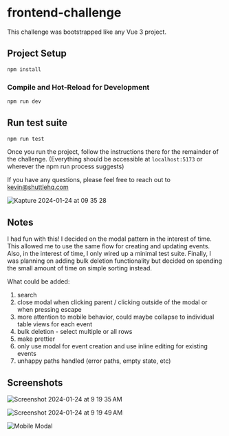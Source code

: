 # frontend-challenge

This challenge was bootstrapped like any Vue 3 project.

## Project Setup

```sh
npm install
```

### Compile and Hot-Reload for Development

```sh
npm run dev
```

## Run test suite
```sh
npm run test
```

Once you run the project, follow the instructions there for the remainder of the challenge.
(Everything should be accessible at `localhost:5173` or wherever the npm run process suggests)

If you have any questions, please feel free to reach out to kevin@shuttlehq.com

![Kapture 2024-01-24 at 09 35 28](https://github.com/akobrinsky/shuttle/assets/22509914/34733303-4ffe-434d-924d-7e481239b823)

## Notes
I had fun with this! I decided on the modal pattern in the interest of time. This allowed me to use the same flow for creating and updating events. Also, in the interest of time, I only wired up a minimal test suite. Finally, I was planning on adding bulk deletion functionality but decided on spending the small amount of time on simple sorting instead.  

What could be added:
1. search
2. close modal when clicking parent / clicking outside of the modal or when pressing escape
3. more attention to mobile behavior, could maybe collapse to individual table views for each event
4. bulk deletion - select multiple or all rows
5. make prettier
6. only use modal for event creation and use inline editing for existing events
7. unhappy paths handled (error paths, empty state, etc)

## Screenshots
![Screenshot 2024-01-24 at 9 19 35 AM](https://github.com/akobrinsky/shuttle/assets/22509914/12a110ed-e097-4e9f-a744-a95a5fc4e234)

![Screenshot 2024-01-24 at 9 19 49 AM](https://github.com/akobrinsky/shuttle/assets/22509914/92468d65-3998-4980-8e07-d9b7207e1c1b)

![Mobile Modal](https://github.com/akobrinsky/shuttle/assets/22509914/fd852e6e-fd0b-4a1b-8704-620e08a1eaed)
